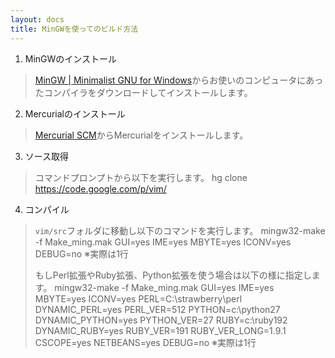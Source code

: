 ```yaml
---
layout: docs
title: MinGWを使ってのビルド方法
---
```


1. MinGWのインストール
> [MinGW | Minimalist GNU for Windows](http://www.mingw.org/)からお使いのコンピュータにあったコンパイラをダウンロードしてインストールします。

2. Mercurialのインストール
> [Mercurial SCM](http://mercurial.selenic.com/)からMercurialをインストールします。

3. ソース取得
>  コマンドプロンプトから以下を実行します。
>     hg clone https://code.google.com/p/vim/

4. コンパイル
> `vim/src`フォルダに移動し以下のコマンドを実行します。
>     mingw32-make -f Make_ming.mak GUI=yes IME=yes MBYTE=yes
>       ICONV=yes DEBUG=no
> ※実際は1行
> 
> もしPerl拡張やRuby拡張、Python拡張を使う場合は以下の様に指定します。
>     mingw32-make -f Make_ming.mak GUI=yes IME=yes MBYTE=yes
>       ICONV=yes PERL=C:\strawberry\perl DYNAMIC_PERL=yes
>       PERL_VER=512 PYTHON=c:\python27 DYNAMIC_PYTHON=yes
>       PYTHON_VER=27 RUBY=c:\ruby192 DYNAMIC_RUBY=yes RUBY_VER=191
>       RUBY_VER_LONG=1.9.1 CSCOPE=yes NETBEANS=yes
>       DEBUG=no
> ※実際は1行

